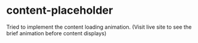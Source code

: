 # content-placeholder
Tried to implement the content loading animation. (Visit live site to see the brief animation before content displays)
